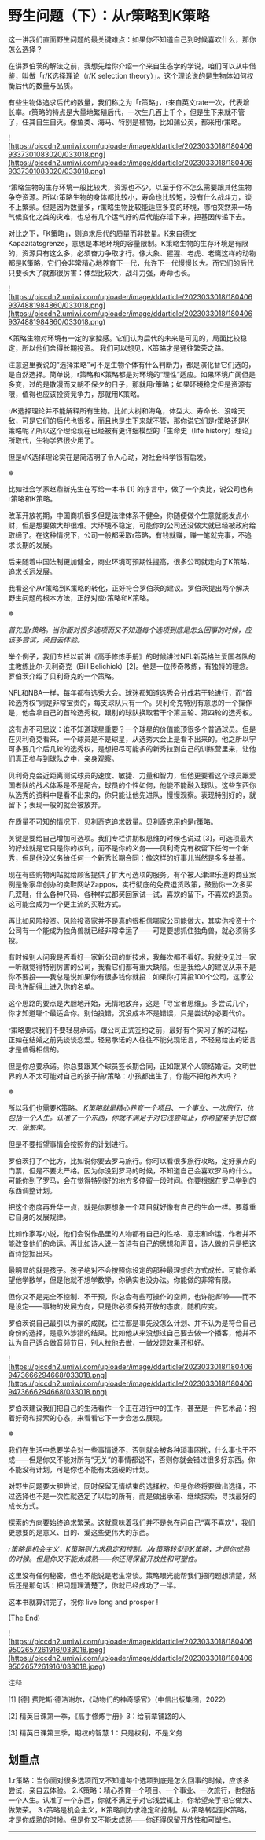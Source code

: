 # 野生问题（下）：从r策略到K策略

这一讲我们直面野生问题的最关键难点：如果你不知道自己到时候喜欢什么，那你怎么选择？

在讲罗伯茨的解法之前，我想先给你介绍一个来自生态学的学说，咱们可以从中借鉴，叫做「r/K选择理论（r/K selection theory）」。这个理论说的是生物体如何权衡后代的数量与品质。

有些生物体追求后代的数量，我们称之为「r策略」，r来自英文rate一次，代表增长率。r策略的特点是大量地繁殖后代，一次生几百上千个，但是生下来就不管了，任其自生自灭。像鱼类、海马、特别是植物，比如蒲公英，都采用r策略。

![https://piccdn2.umiwi.com/uploader/image/ddarticle/2023033018/1804069337301083020/033018.png](https://piccdn2.umiwi.com/uploader/image/ddarticle/2023033018/1804069337301083020/033018.png)

r策略生物的生存环境一般比较大，资源也不少，以至于你不怎么需要跟其他生物争夺资源。所以r策略生物的身体都比较小，寿命也比较短，没有什么战斗力，谈不上繁荣。但是因为数量多，r策略生物比较能适应多变的环境，哪怕突然来一场气候变化之类的灾难，也总有几个运气好的后代能存活下来，把基因传递下去。

对比之下，「K策略」，则追求后代的质量而非数量。K来自德文Kapazitätsgrenze，意思是本地环境的容量限制。K策略生物的生存环境是有限的，资源只有这么多，必须奋力争取才行。像大象、猩猩、老虎、老鹰这样的动物都是K策略，它们会非常精心地养育下一代，允许下一代慢慢长大。而它们的后代只要长大了就都很厉害：体型比较大，战斗力强，寿命也长。

![https://piccdn2.umiwi.com/uploader/image/ddarticle/2023033018/1804069374881984860/033018.png](https://piccdn2.umiwi.com/uploader/image/ddarticle/2023033018/1804069374881984860/033018.png)

K策略生物对环境有一定的掌控感。它们认为后代的未来是可见的，局面比较稳定，所以他们舍得长期投资。 我们可以想见，K策略才是通往繁荣之路。

注意这里我说的“选择策略”可不是生物个体有什么判断力，都是演化替它们选的，是自然选择。简单说，r策略和K策略都是对环境的“理性”适应。如果环境广阔但是多变，过的是散漫而又朝不保夕的日子，那就用r策略；如果环境稳定但是资源有限，值得也应该投资竞争力，那就用K策略。

r/K选择理论并不能解释所有生物。比如大树和海龟，体型大、寿命长、没啥天敌，可是它们的后代也很多，而且也是生下来就不管，那你说它们是r策略还是K策略呢？所以这个理论现在已经被有更详细模型的「生命史（life history）理论」所取代，生物学界很少用了。

但是r/K选择理论实在是简洁明了令人心动，对社会科学很有启发。

✵

比如社会学家赵鼎新先生在写给一本书 [1] 的序言中，做了一个类比，说公司也有r策略和K策略。

改革开放初期，中国商机很多但是法律体系不健全，你随便做个生意就能发点小财，但是想要做大却很难。大环境不稳定，可能你的公司还没做大就已经被政府给取缔了。在这种情况下，公司一般都采取r策略，有钱就赚，赚一笔就完事，不追求长期的发展。

后来随着中国法制更加健全，商业环境可预期性提高，很多公司就走向了K策略，追求长远发展。

我看这个从r策略到K策略的转化，正好符合罗伯茨的建议。罗伯茨提出两个解决野生问题的根本方法，正好对应r策略和K策略。

✵

 *首先是r策略。当你面对很多选项而又不知道每个选项到底是怎么回事的时候，应该多尝试，亲自去体验。*

举个例子，我们专栏以前讲《高手修炼手册》的时候讲过NFL新英格兰爱国者队的主教练比尔·贝利奇克（Bill Belichick）[2]。他是一位传奇教练，有独特的理念。罗伯茨介绍了贝利奇克的一个策略。

NFL和NBA一样，每年都有选秀大会。球迷都知道选秀会分成若干轮进行，而“首轮选秀权”则是非常宝贵的，每支球队只有一个。贝利奇克特别有意思的一个操作是，他会拿自己的首轮选秀权，跟别的球队换取若干个第三轮、第四轮的选秀权。

这有点不可思议：谁不知道球星重要？一个球星的价值能顶很多个普通球员。但是在贝利奇克看来，一个球员是不是球星，从选秀大会上是看不出来的。他之所以宁可多要几个后几轮的选秀权，是想把尽可能多的新秀拉到自己的训练营里来，让他们真正参与到球队之中，亲身观察。

贝利奇克会近距离测试球员的速度、敏捷、力量和智力，但他更要看这个球员跟爱国者队的战术体系是不是配合，球员的个性如何，他能不能融入球队。这些东西你从选秀的资料中是看不出来的，你只能让他先进队，慢慢观察。表现特别好的，就留下；表现一般的就会被放弃。

在质量不可知的情况下，贝利奇克追求数量。贝利奇克用的是r策略。

关键是要给自己增加可选项。我们专栏讲期权思维的时候也说过 [3]，可选项最大的好处就是它只是你的权利，而不是你的义务——贝利奇克有权留下任何一个新秀，但是他没义务给任何一个新秀长期合同：像这样的好事儿当然是多多益善。

现在有些购物网站就给顾客提供了扩大可选项的服务。有个被人津津乐道的商业案例是谢家华创办的卖鞋网站Zappos，实行彻底的免费退货政策，鼓励你一次多买几双鞋，什么各种尺码、各种样式都买回家试一试，喜欢的留下，不喜欢的退货。这可能会成为一个更主流的买鞋方式。

再比如风险投资。风险投资家并不是真的很相信哪家公司能做大，其实你投资十个公司有一个能成为独角兽就已经非常幸运了——可是要想抓住独角兽，就必须得多投。

有时候别人问我是否看好一家新公司的新技术，我每次都不看好。我就没见过一家一听就觉得特别厉害的公司，我看它们都有重大缺陷。但是我给人的建议从来不是你不要投——我总是说如果你有很多钱你就投：如果你打算投100个公司，这家公司也许配得上进入你的名单。

这个思路的要点是大胆地开始，无情地放弃，这是「寻宝者思维」。多尝试几个，你才知道哪个最适合你。别怕投错，沉没成本不是错误，只是尝试的必要代价。

r策略要求我们不要轻易承诺。跟公司正式签约之前，最好有个实习了解的过程，正如在结婚之前先谈谈恋爱。轻易承诺的人往往不能兑现诺言，不轻易给出的诺言才是值得相信的。

但是你总要承诺。你总要跟某个球员签长期合同，正如跟某个人领结婚证。文明世界的人不太可能对自己的孩子搞r策略：小孩都出生了，你能不把他养大吗？

✵

所以我们也需要K策略。 *K策略就是精心养育一个项目、一个事业、一次旅行，也包括一个人生。认准了一个东西，你就不满足于对它浅尝辄止，你希望亲手把它做大、做繁荣。*

但是不要指望事情会按照你的计划进行。

罗伯茨打了个比方，比如说你要去罗马旅行。你可以看很多旅行攻略，定好景点的门票，但是不要太严格。因为你没到罗马的时候，不知道自己会喜欢罗马的什么。可能你到了罗马，会在觉得特别好的地方多停留一段时间。你要根据在罗马学到的东西调整计划。

把这个态度再升华一点，就是你要想象一个项目就好像有自己的生命一样。要尊重它自身的发展规律。

比如作家写小说，他们会说作品里的人物都有自己的性格、意志和命运，作者并不能改变他们的命运。再比如诗人说一首诗有自己的思想和声音，诗人做的只是把这首诗挖掘出来。

最明显的就是孩子。孩子绝对不会按照你设定的那种最理想的方式成长。可能你希望他学数学，但是他就不想学数学，你确实也没办法。你能做的非常有限。

但你又不是完全不控制、不干预，你总会有些可操作的空间，也许能*影响*——而不是设定——事物的发展方向，只是你必须保持开放的态度，随机应变。

罗伯茨说自己最引以为豪的成就，往往都是事先没怎么计划、并不认为是符合自己身份的选择，是意外涉猎的结果。比如他从来没想过自己要去做一个播客，他并不认为自己适合做音频节目，别人拉他去做，一做发现效果还挺好。

![https://piccdn2.umiwi.com/uploader/image/ddarticle/2023033018/1804069473666294668/033018.png](https://piccdn2.umiwi.com/uploader/image/ddarticle/2023033018/1804069473666294668/033018.png)

罗伯茨建议我们把自己的生活看作一个正在进行中的工作，甚至是一件艺术品：抱着好奇和探索的心态，来看看它下一步会怎么展现。

✵

我们在生活中总要学会对一些事情说不，否则就会被各种琐事困扰，什么事也干不成——但是你又不能对所有“无关”的事情都说不，否则你就会错过很多好东西。你不能没有计划，可是你也不能有太强硬的计划。

对野生问题要大胆尝试，同时保留无情结束的选择权。但是你终将要做出选择，不过选择也不是一次性就选定了以后的所有，而是做出承诺、继续探索，寻找最好的成长方式。

探索的方向要始终追求繁荣。这就意味着我们并不是总在问自己“喜不喜欢”，我们更想要的是意义、目的、爱这些更伟大的东西。

 *r策略是机会主义，K策略则力求稳定和控制。从r策略转型到K策略，才是你成熟的时候。但是你又不能太成熟——你还得保留开放性和可塑性。*

这里没有任何秘密，但也不能说是老生常谈。策略眼光能帮我们把问题想清楚，然后还是那句话：把问题理清楚了，你就已经成功了一半。

这本书就算讲完了，祝你 live long and prosper !

(The End)

![https://piccdn2.umiwi.com/uploader/image/ddarticle/2023033018/1804069502657261916/033018.jpeg](https://piccdn2.umiwi.com/uploader/image/ddarticle/2023033018/1804069502657261916/033018.jpeg)

注释

[1] [德] 费陀斯·德浩谢尔，《动物们的神奇感官》（中信出版集团，2022）

[2] 精英日课第一季，《高手修炼手册》3：给前辈铺路的人

[3] 精英日课第三季，期权的智慧 1：只是权利，不是义务

## 划重点

1.r策略：当你面对很多选项而又不知道每个选项到底是怎么回事的时候，应该多尝试，亲自去体验。
2.K策略：精心养育一个项目、一个事业、一次旅行，也包括一个人生。认准了一个东西，你就不满足于对它浅尝辄止，你希望亲手把它做大、做繁荣。
3.r策略是机会主义，K策略则力求稳定和控制。从r策略转型到K策略，才是你成熟的时候。但是你又不能太成熟——你还得保留开放性和可塑性。

---
